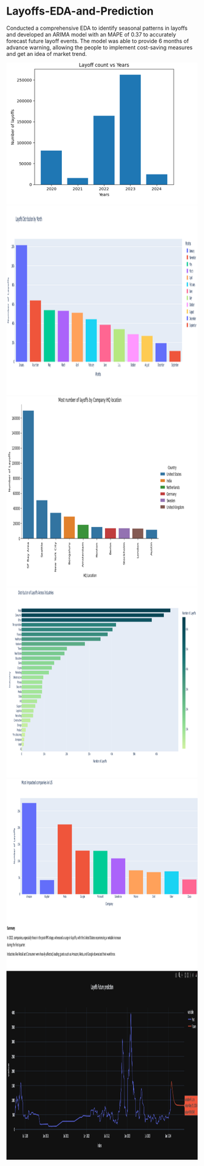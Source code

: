 # Layoffs-EDA-and-Prediction
Conducted a comprehensive EDA to identify seasonal patterns in layoffs and developed an ARIMA model with an MAPE of 0.37 to accurately forecast future layoff events. The model was able to provide 6 months of advance warning, allowing the people to implement cost-saving measures and get an idea of market trend.

![Alt text](https://github.com/shrbh025/Layoffs-EDA-and-Prediction/blob/main/Years.png)
<img src="https://github.com/shrbh025/Layoffs-EDA-and-Prediction/blob/main/ByMonth.png" width="1800" height="500">
<img src="https://github.com/shrbh025/Layoffs-EDA-and-Prediction/blob/main/Location.png" width="1800" height="500">
<img src="https://github.com/shrbh025/Layoffs-EDA-and-Prediction/blob/main/Industries.png" width="1800" height="500">
<img src="https://github.com/shrbh025/Layoffs-EDA-and-Prediction/blob/main/ImpactedCompanies.png" width="2200" height="500">
<img src="https://github.com/shrbh025/Layoffs-EDA-and-Prediction/blob/main/Future%20Prediction.png" width="2200" height="500">

